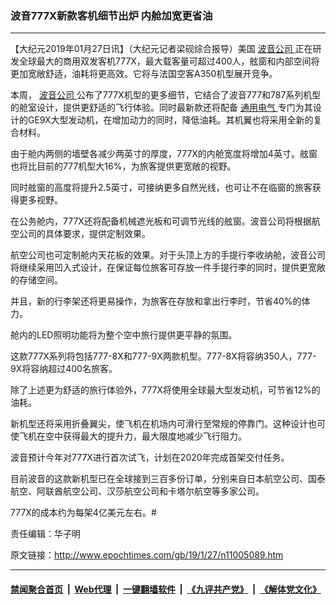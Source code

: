 ### 波音777X新款客机细节出炉 内舱加宽更省油
------------------------

<p>
 【大纪元2019年01月27日讯】（大纪元记者梁砚综合报导）美国
 <a href="http://www.epochtimes.com/gb/tag/%E6%B3%A2%E9%9F%B3%E5%85%AC%E5%8F%B8.html">
  波音公司
 </a>
 正在研发全球最大的商用双发客机777X，最大载客量可超过400人，舷窗和内部空间将更加宽敞舒适，油耗将更高效。它将与法国空客A350机型展开竞争。
</p>
<p>
 本周，
 <a href="http://www.epochtimes.com/gb/tag/%E6%B3%A2%E9%9F%B3%E5%85%AC%E5%8F%B8.html">
  波音公司
 </a>
 公布了777X机型的更多细节，它结合了波音777和787系列机型的舱室设计，提供更舒适的飞行体验。同时最新款还将配备
 <a href="http://www.epochtimes.com/gb/tag/%E9%80%9A%E7%94%A8%E7%94%B5%E6%B0%94.html">
  通用电气
 </a>
 专门为其设计的GE9X大型发动机，在增加动力的同时，降低油耗。其机翼也将采用全新的复合材料。
</p>
<p>
 由于舱内两侧的墙壁各减少两英寸的厚度，777X的内舱宽度将增加4英寸。舷窗也将比目前的777机型大16%，为旅客提供更宽敞的视野。
</p>
<p>
 同时舷窗的高度将提升2.5英寸，可接纳更多自然光线，也可让不在临窗的旅客获得更多视野。
</p>
<p>
 在公务舱内，777X还将配备机械遮光板和可调节光线的舷窗。波音公司将根据航空公司的具体要求，提供定制效果。
</p>
<p>
 航空公司也可定制舱内天花板的效果。对于头顶上方的手提行李收纳舱，波音公司将继续采用凹入式设计，在保证每位旅客可存放一件手提行李的同时，提供更宽敞的存储空间。
</p>
<p>
 并且，新的行李架还将更易操作，为旅客在存放和拿出行李时，节省40%的体力。
</p>
<p>
 舱内的LED照明功能将为整个空中旅行提供更平静的氛围。
</p>
<p>
 这款777X系列将包括777-8X和777-9X两款机型。777-8X将容纳350人，777-9X将容纳超过400名旅客。
</p>
<p>
 除了上述更为舒适的旅行体验外，777X将使用全球最大型发动机，可节省12%的油耗。
</p>
<p>
 新机型还将采用折叠翼尖，使飞机在机场内可滑行至常规的停靠门。这种设计也可使飞机在空中获得最大的提升力，最大限度地减少飞行阻力。
</p>
<p>
 波音预计今年对777X进行首次试飞，计划在2020年完成首架交付任务。
</p>
<p>
 目前波音的这款新机型已在全球接到三百多份订单，分别来自日本航空公司、国泰航空、阿联酋航空公司、汉莎航空公司和卡塔尔航空等多家公司。
</p>
<p>
 777X的成本约为每架4亿美元左右。#
</p>
<p>
 责任编辑：华子明
</p>

原文链接：http://www.epochtimes.com/gb/19/1/27/n11005089.htm


------------------------
#### [禁闻聚合首页](https://github.com/gfw-breaker/banned-news/blob/master/README.md) &nbsp;|&nbsp; [Web代理](https://github.com/gfw-breaker/open-proxy/blob/master/README.md) &nbsp;|&nbsp; [一键翻墙软件](https://github.com/gfw-breaker/nogfw/blob/master/README.md) &nbsp;|&nbsp; [《九评共产党》](https://github.com/gfw-breaker/9ping.md/blob/master/README.md#九评之一评共产党是什么) &nbsp;|&nbsp; [《解体党文化》](https://github.com/gfw-breaker/jtdwh.md/blob/master/README.md#绪论)